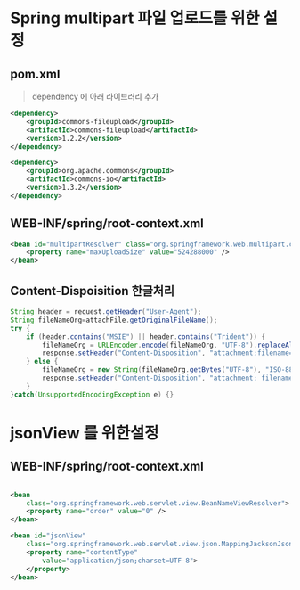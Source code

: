 # Spring multipart 파일 업로드를 위한 설정


## pom.xml
> dependency 에 아래 라이브러리 추가
``` xml
<dependency>
	<groupId>commons-fileupload</groupId>
	<artifactId>commons-fileupload</artifactId>
	<version>1.2.2</version>
</dependency>

<dependency>
	<groupId>org.apache.commons</groupId>
	<artifactId>commons-io</artifactId>
	<version>1.3.2</version>
</dependency>
```

## WEB-INF/spring/root-context.xml

``` xml
<bean id="multipartResolver" class="org.springframework.web.multipart.commons.CommonsMultipartResolver">
	<property name="maxUploadSize" value="524288000" />
</bean>
  ```

## Content-Dispoisition 한글처리
``` java
String header = request.getHeader("User-Agent");
String fileNameOrg=attachFile.getOriginalFileName();
try {
	if (header.contains("MSIE") || header.contains("Trident")) {
		fileNameOrg = URLEncoder.encode(fileNameOrg, "UTF-8").replaceAll("\\+", "%20");
		response.setHeader("Content-Disposition", "attachment;filename=" + fileNameOrg + ";");
	} else {
		fileNameOrg = new String(fileNameOrg.getBytes("UTF-8"), "ISO-8859-1");
		response.setHeader("Content-Disposition", "attachment; filename=\"" + fileNameOrg + "\"");
	}
}catch(UnsupportedEncodingException e) {}
```

# jsonView 를 위한설정

## WEB-INF/spring/root-context.xml

``` xml

<bean
	class="org.springframework.web.servlet.view.BeanNameViewResolver">
	<property name="order" value="0" />
</bean>

<bean id="jsonView"
	class="org.springframework.web.servlet.view.json.MappingJacksonJsonView">
	<property name="contentType"
		value="application/json;charset=UTF-8">
	</property>
</bean>
```


